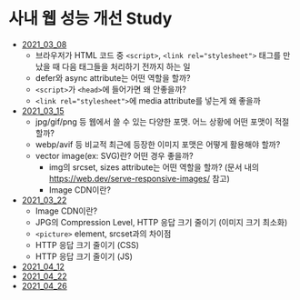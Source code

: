 # 사내 웹 성능 개선 Study

- [2021_03_08](사내%20웹%20성능%20개선%20Study/contents/2021_03_08.md)
	- 브라우저가 HTML 코드 중 `<script>`, `<link rel="stylesheet">` 태그를 만났을 때 다음 태그들을 처리하기 전까지 하는 일
	- defer와 async attribute는 어떤 역할을 할까?
	- `<script>`가 `<head>`에 들어가면 왜 안좋을까?
	- `<link rel="stylesheet">`에 media attribute를 넣는게 왜 좋을까
- [2021_03_15](contents/2021_03_15.md)
	- jpg/gif/png 등 웹에서 쓸 수 있는 다양한 포맷. 어느 상황에 어떤 포맷이 적절할까?
	- webp/avif 등 비교적 최근에 등장한 이미지 포맷은 어떻게 활용해야 할까?
  - vector image(ex: SVG)란? 어떤 경우 좋을까?
	- img의 srcset, sizes attribute는 어떤 역할을 할까? (문서 내의 https://web.dev/serve-responsive-images/ 참고)
	- Image CDN이란?
- [2021_03_22](contents/2021_03_22.md)
	- Image CDN이란?
	- JPG의 Compression Level, HTTP 응답 크기 줄이기 (이미지 크기 최소화)
	- `<picture>` element, srcset과의 차이점
	- HTTP 응답 크기 줄이기 (CSS)
	- HTTP 응답 크기 줄이기 (JS)
- [2021_04_12](contents/2021_04_12.md)
- [2021_04_22](contents/2021_04_22.md)
- [2021_04_26](contents/2021_04_26.md)